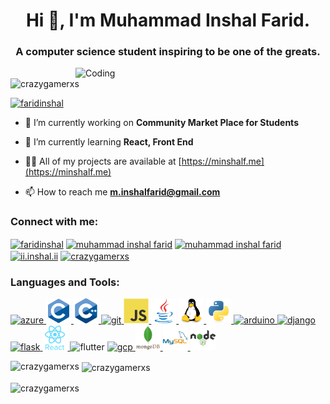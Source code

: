 <h1 align="center">Hi 👋, I'm Muhammad Inshal Farid.</h1>
<h3 align="center">A computer science student inspiring to be one of the greats.</h3>
<img align = "right" alt="Coding" width = "400" src="https://user-images.githubusercontent.com/105538414/199022955-7a7a7e87-b31b-4b04-8354-0d235110fe82.gif">


<p align="left"> <img src="https://komarev.com/ghpvc/?username=crazygamerxs&label=Profile%20views&color=0e75b6&style=flat" alt="crazygamerxs" /> </p>

<p align="left"> <a href="https://twitter.com/faridinshal" target="blank"><img src="https://img.shields.io/twitter/follow/faridinshal?logo=twitter&style=for-the-badge" alt="faridinshal" /></a> </p>

- 🔭 I’m currently working on **Community Market Place for Students**

- 🌱 I’m currently learning **React, Front End**

- 👨‍💻 All of my projects are available at [https://minshalf.me](https://minshalf.me)

- 📫 How to reach me **m.inshalfarid@gmail.com**

<h3 align="left">Connect with me:</h3>
<p align="left">
<a href="https://twitter.com/faridinshal" target="blank"><img align="center" src="https://raw.githubusercontent.com/rahuldkjain/github-profile-readme-generator/master/src/images/icons/Social/twitter.svg" alt="faridinshal" height="30" width="40" /></a>
<a href="https://linkedin.com/in/muhammad inshal farid" target="blank"><img align="center" src="https://raw.githubusercontent.com/rahuldkjain/github-profile-readme-generator/master/src/images/icons/Social/linked-in-alt.svg" alt="muhammad inshal farid" height="30" width="40" /></a>
<a href="https://fb.com/muhammad inshal farid" target="blank"><img align="center" src="https://raw.githubusercontent.com/rahuldkjain/github-profile-readme-generator/master/src/images/icons/Social/facebook.svg" alt="muhammad inshal farid" height="30" width="40" /></a>
<a href="https://instagram.com/ii.inshal.ii" target="blank"><img align="center" src="https://raw.githubusercontent.com/rahuldkjain/github-profile-readme-generator/master/src/images/icons/Social/instagram.svg" alt="ii.inshal.ii" height="30" width="40" /></a>
<a href="https://www.leetcode.com/crazygamerxs" target="blank"><img align="center" src="https://raw.githubusercontent.com/rahuldkjain/github-profile-readme-generator/master/src/images/icons/Social/leet-code.svg" alt="crazygamerxs" height="30" width="40" /></a>
</p>

<h3 align="left">Languages and Tools:</h3>
<p align="left"> <a href="https://azure.microsoft.com/en-in/" target="_blank" rel="noreferrer"> <img src="https://www.vectorlogo.zone/logos/microsoft_azure/microsoft_azure-icon.svg" alt="azure" width="40" height="40"/> </a> <a href="https://www.cprogramming.com/" target="_blank" rel="noreferrer"> <img src="https://raw.githubusercontent.com/devicons/devicon/master/icons/c/c-original.svg" alt="c" width="40" height="40"/> </a> <a href="https://www.w3schools.com/cpp/" target="_blank" rel="noreferrer"> <img src="https://raw.githubusercontent.com/devicons/devicon/master/icons/cplusplus/cplusplus-original.svg" alt="cplusplus" width="40" height="40"/> </a> <a href="https://git-scm.com/" target="_blank" rel="noreferrer"> <img src="https://www.vectorlogo.zone/logos/git-scm/git-scm-icon.svg" alt="git" width="40" height="40"/> </a> <a href="https://developer.mozilla.org/en-US/docs/Web/JavaScript" target="_blank" rel="noreferrer"> <img src="https://raw.githubusercontent.com/devicons/devicon/master/icons/javascript/javascript-original.svg" alt="javascript" width="40" height="40"/> </a> <a href="https://www.java.com" target="_blank" rel="noreferrer"> <img src="https://raw.githubusercontent.com/devicons/devicon/master/icons/java/java-original.svg" alt="java" width="40" height="40"/> </a><a href="https://www.linux.org/" target="_blank" rel="noreferrer"> <img src="https://raw.githubusercontent.com/devicons/devicon/master/icons/linux/linux-original.svg" alt="linux" width="40" height="40"/> </a> <a href="https://www.python.org" target="_blank" rel="noreferrer"> <img src="https://raw.githubusercontent.com/devicons/devicon/master/icons/python/python-original.svg" alt="python" width="40" height="40"/> </a> <a href="https://www.arduino.cc/" target="_blank" rel="noreferrer"> <img src="https://cdn.worldvectorlogo.com/logos/arduino-1.svg" alt="arduino" width="40" height="40"/> </a> </a> <a href="https://www.djangoproject.com/" target="_blank" rel="noreferrer"> <img src="https://cdn.worldvectorlogo.com/logos/django.svg" alt="django" width="40" height="40"/> </a> <a href="https://flask.palletsprojects.com/" target="_blank" rel="noreferrer"> <img src="https://www.vectorlogo.zone/logos/pocoo_flask/pocoo_flask-icon.svg" alt="flask" width="40" height="40"/> </a> <a href="https://flutter.dev" target="_blank" rel="noreferrer">  <a href="https://reactjs.org/" target="_blank" rel="noreferrer"> <img src="https://raw.githubusercontent.com/devicons/devicon/master/icons/react/react-original-wordmark.svg" alt="react" width="40" height="40"/> </a> <img src="https://www.vectorlogo.zone/logos/flutterio/flutterio-icon.svg" alt="flutter" width="40" height="40"/> </a> <a href="https://cloud.google.com" target="_blank" rel="noreferrer"> <img src="https://www.vectorlogo.zone/logos/google_cloud/google_cloud-icon.svg" alt="gcp" width="40" height="40"/> </a> <a href="https://www.mongodb.com/" target="_blank" rel="noreferrer"> <img src="https://raw.githubusercontent.com/devicons/devicon/master/icons/mongodb/mongodb-original-wordmark.svg" alt="mongodb" width="40" height="40"/> </a> <a href="https://www.mysql.com/" target="_blank" rel="noreferrer"> <img src="https://raw.githubusercontent.com/devicons/devicon/master/icons/mysql/mysql-original-wordmark.svg" alt="mysql" width="40" height="40"/> </a> <a href="https://nodejs.org" target="_blank" rel="noreferrer"> <img src="https://raw.githubusercontent.com/devicons/devicon/master/icons/nodejs/nodejs-original-wordmark.svg" alt="nodejs" width="40" height="40"/> </a></p>

<p><img align="left" src="https://github-readme-stats.vercel.app/api/top-langs?username=crazygamerxs&show_icons=true&locale=en&layout=compact" alt="crazygamerxs" /></p>

<p>&nbsp;<img align="center" src="https://github-readme-stats.vercel.app/api?username=crazygamerxs&show_icons=true&locale=en" alt="crazygamerxs" /></p>

<p><img align="center" src="https://github-readme-streak-stats.herokuapp.com/?user=crazygamerxs&" alt="crazygamerxs" /></p>
